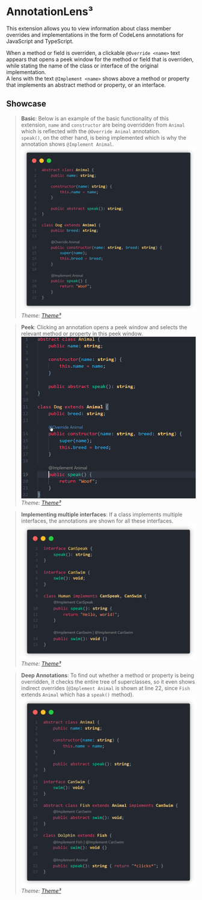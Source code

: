 # AnnotationLens³

This extension allows you to view information about class member overrides and implementations in the form of CodeLens annotations for JavaScript and TypeScript.

When a method or field is overriden, a clickable `@Override <name>` text appears that opens a peek window for the method or field that is overriden, while stating the name of the class or interface of the original implementation.  
A lens with the text `@Implement <name>` shows above a method or property that implements an abstract method or property, or an interface.

## Showcase

> **Basic**: Below is an example of the basic functionality of this extension, `name` and `constructor` are being overridden from `Animal` which is reflected with the `@Override Animal` annotation.  
> `speak()`, on the other hand, is being implemented which is why the annotation shows `@Implement Animal`.  
> ![Basic](images/showcase/basic.png)  
> _Theme: [Theme³](https://marketplace.visualstudio.com/items?itemName=Al3xCubed.theme-cubed)_

> **Peek**: Clicking an annotation opens a peek window and selects the relevant method or property in this peek window.  
> ![Peek](images/showcase/peek.gif)  
> _Theme: [Theme³](https://marketplace.visualstudio.com/items?itemName=Al3xCubed.theme-cubed)_

> **Implementing multiple interfaces**: If a class implements multiple interfaces, the annotations are shown for all these interfaces.  
>  ![Implementing Multiple Interfaces](images/showcase/implement_multiple_interfaces.png)  
> _Theme: [Theme³](https://marketplace.visualstudio.com/items?itemName=Al3xCubed.theme-cubed)_

> **Deep Annotations**: To find out whether a method or property is being overridden, it checks the entire tree of superclasses, so it even shows indirect overrides (`@Implement Animal` is shown at line 22, since `Fish` extends `Animal` which has a `speak()` method).  
> ![Deep Annotations](images/showcase/deep.png)  
> _Theme: [Theme³](https://marketplace.visualstudio.com/items?itemName=Al3xCubed.theme-cubed)_
